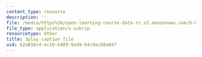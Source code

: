 ```yaml
---
content_type: resource
description: ''
file: /media/https%3A/open-learning-course-data-rc.s3.amazonaws.com/6-006-introduction-to-algorithms-spring-2020/62a010c4ec10b4099e4964c9ac88a047_MAyraVVYB64.srt
file_type: application/x-subrip
resourcetype: Other
title: 3play caption file
uid: 62a010c4-ec10-b409-9e49-64c9ac88a047
---
```

